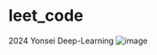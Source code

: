 # leet_code
2024 Yonsei Deep-Learning 
![image](https://github.com/bjpark-forest/leet_code/assets/127649853/450770e0-a462-4550-bfa5-a12351f0ee61)











